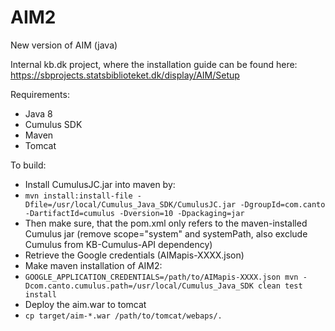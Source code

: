 # AIM2
New version of AIM (java)

Internal kb.dk project, where the installation guide can be found here: https://sbprojects.statsbiblioteket.dk/display/AIM/Setup

Requirements:
- Java 8
- Cumulus SDK
- Maven
- Tomcat

To build:

* Install CumulusJC.jar into maven by:
 * `mvn install:install-file -Dfile=/usr/local/Cumulus_Java_SDK/CumulusJC.jar -DgroupId=com.canto -DartifactId=cumulus -Dversion=10 -Dpackaging=jar`
 * Then make sure, that the pom.xml only refers to the maven-installed Cumulus jar (remove scope="system" and systemPath, also exclude Cumulus from KB-Cumulus-API dependency)
* Retrieve the Google credentials (AIMapis-XXXX.json)
* Make maven installation of AIM2:
 * `GOOGLE_APPLICATION_CREDENTIALS=/path/to/AIMapis-XXXX.json mvn -Dcom.canto.cumulus.path=/usr/local/Cumulus_Java_SDK clean test install`
* Deploy the aim.war to tomcat
 * `cp target/aim-*.war /path/to/tomcat/webaps/.`
